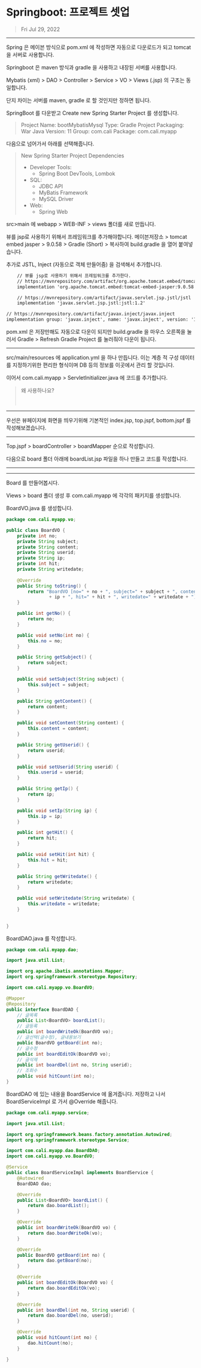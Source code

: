 # Springboot: 프로젝트 셋업

> Fri Jul 29, 2022

---





Spring 은 메이븐 방식으로 pom.xml 에 작성하면 자동으로 다운로드가 되고 tomcat 을 서버로 사용합니다.

Springboot 은 maven 방식과 gradle 을 사용하고 내장된 서버를 사용합니다.

Mybatis (xml) > DAO > Controller > Service > VO > Views (.jsp) 의 구조는 동일합니다.

단지 차이는 서버를 maven, gradle 로 할 것인지만 정하면 됩니다. 



SpringBoot 를 다운받고 Create new Spring Starter Project 를 생성합니다. 

> Project Name: bootMybatisMysql
> Type: Gradle Project 
> Packaging: War
> Java Version: 11
> Group: com.cali
> Package: com.cali.myapp

다음으로 넘어가서 아래를 선택해줍니다.

> New Spring Starter Project Dependencies
>
> * Developer Tools: 
>   * Spring Boot DevTools, Lombok
> * SQL:
>   * JDBC API
>   * MyBatis Framework
>   * MySQL Driver
> * Web:
>   * Spring Web





src>main 에 webapp > WEB-INF > views 폴더를 새로 만듭니다.

뷰를 jsp로 사용하기 위해서 프레임워크를 추가해야합니다. 
메이븐저장소 > tomcat embed jasper > 9.0.58 > Gradle (Short) > 복사하여 build.gradle 을 열어 붙여넣습니다. 

추가로 JSTL, Inject (자동으로 객체 만들어줌) 을 검색해서 추가합니다.

```xml
	// 뷰를 jsp로 사용하기 위해서 프레임워크를 추가한다.
	// https://mvnrepository.com/artifact/org.apache.tomcat.embed/tomcat-embed-jasper
	implementation 'org.apache.tomcat.embed:tomcat-embed-jasper:9.0.58'

	// https://mvnrepository.com/artifact/javax.servlet.jsp.jstl/jstl
	implementation 'javax.servlet.jsp.jstl:jstl:1.2'

// https://mvnrepository.com/artifact/javax.inject/javax.inject
implementation group: 'javax.inject', name: 'javax.inject', version: '1'

```

pom.xml 은 저장만해도 자동으로 다운이 되지만 build.gradle 을 마우스 오른쪽을 눌러서 Gradle > Refresh Gradle Project 를 눌러줘야 다운이 됩니다.



---

src/main/resources 에 application.yml 을 하나 만듭니다. 이는 계층 적 구성 데이터를 지정하기위한 편리한 형식이며 DB 등의 정보를 이곳에서 관리 할 것입니다.



이어서 com.cali.myapp > ServletInitializer.java 에 코드를 추가합니다. 

> 왜 사용하나요?
>
> ​	



---

우선은 뷰페이지에 화면을 띄우기위해 기본적인 index.jsp, top.jspf, bottom.jspf 를 작성해보겠습니다. 





---

Top.jspf > boardController > boardMapper 순으로 작성합니다.

다음으로 board 폴더 아래에 boardList.jsp 파일을 하나 만들고 코드를 작성합니다. 





----





---

Board 를 만들어봅시다.

Views > board 폴더 생성 후 com.cali.myapp 에 각각의 패키지를 생성합니다. 

BoardVO.java 를 생성합니다.

```java
package com.cali.myapp.vo;

public class BoardVO {
	private int no;
	private String subject;
	private String content;
	private String userid;
	private String ip;
	private int hit;
	private String writedate;
	
	@Override
	public String toString() {
		return "BoardVO [no=" + no + ", subject=" + subject + ", content=" + content + ", userid=" + userid + ", ip="
				+ ip + ", hit=" + hit + ", writedate=" + writedate + "]";
	}

	public int getNo() {
		return no;
	}

	public void setNo(int no) {
		this.no = no;
	}

	public String getSubject() {
		return subject;
	}

	public void setSubject(String subject) {
		this.subject = subject;
	}

	public String getContent() {
		return content;
	}

	public void setContent(String content) {
		this.content = content;
	}

	public String getUserid() {
		return userid;
	}

	public void setUserid(String userid) {
		this.userid = userid;
	}

	public String getIp() {
		return ip;
	}

	public void setIp(String ip) {
		this.ip = ip;
	}

	public int getHit() {
		return hit;
	}

	public void setHit(int hit) {
		this.hit = hit;
	}

	public String getWritedate() {
		return writedate;
	}

	public void setWritedate(String writedate) {
		this.writedate = writedate;
	}
	
	
}

```



BoardDAO.java 를 작성합니다.

```java
package com.cali.myapp.dao;

import java.util.List;

import org.apache.ibatis.annotations.Mapper;
import org.springframework.stereotype.Repository;

import com.cali.myapp.vo.BoardVO;

@Mapper
@Repository
public interface BoardDAO {
	// 글목록
	public List<BoardVO> boardList();
	// 글등록
	public int boardWriteOk(BoardVO vo);
	// 글선택(글수정), 글내용보기
	public BoardVO getBoard(int no);
	// 글수정
	public int boardEditOk(BoardVO vo);
	// 글삭제
	public int boardDel(int no, String userid);
	// 조회수
	public void hitCount(int no);
}

```



BoardDAO 에 있는 내용을 BoardService 에 옮겨줍니다. 저장하고 나서 BoardServiceImpl 로 가서 @Override 해줍니다.

```java
package com.cali.myapp.service;

import java.util.List;

import org.springframework.beans.factory.annotation.Autowired;
import org.springframework.stereotype.Service;

import com.cali.myapp.dao.BoardDAO;
import com.cali.myapp.vo.BoardVO;

@Service
public class BoardServiceImpl implements BoardService {
	@Autowired
	BoardDAO dao;

	@Override
	public List<BoardVO> boardList() {
		return dao.boardList();
	}

	@Override
	public int boardWriteOk(BoardVO vo) {
		return dao.boardWriteOk(vo);
	}

	@Override
	public BoardVO getBoard(int no) {
		return dao.getBoard(no);
	}

	@Override
	public int boardEditOk(BoardVO vo) {
		return dao.boardEditOk(vo);
	}

	@Override
	public int boardDel(int no, String userid) {
		return dao.boardDel(no, userid);
	}

	@Override
	public void hitCount(int no) {
		dao.hitCount(no);
	}

}

```





